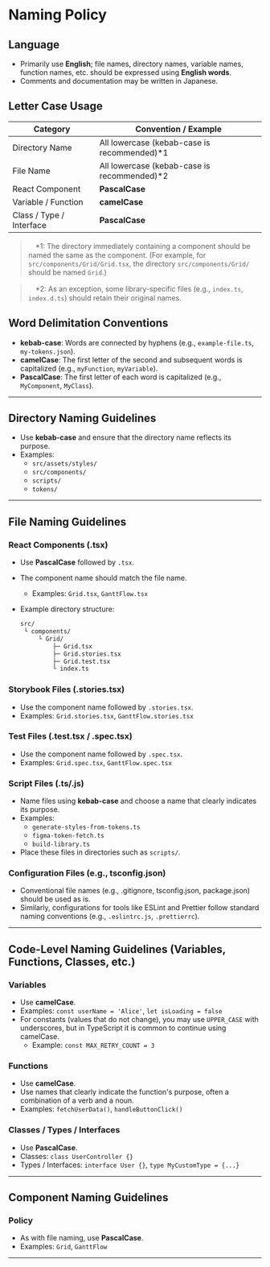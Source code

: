 # Naming Policy

## Language

- Primarily use **English**; file names, directory names, variable names, function names, etc. should be expressed using **English words**.
- Comments and documentation may be written in Japanese.

## Letter Case Usage

| Category                       | Convention / Example                                      |
| ------------------------------ | --------------------------------------------------------- |
| Directory Name                 | All lowercase (kebab-case is recommended)*1             |
| File Name                      | All lowercase (kebab-case is recommended)*2             |
| React Component                | **PascalCase**                                            |
| Variable / Function            | **camelCase**                                             |
| Class / Type / Interface       | **PascalCase**                                            |

>　\*1: The directory immediately containing a component should be named the same as the component. (For example, for `src/components/Grid/Grid.tsx`, the directory `src/components/Grid/` should be named `Grid`.)

>　\*2: As an exception, some library-specific files (e.g., `index.ts`, `index.d.ts`) should retain their original names.

## Word Delimitation Conventions

- **kebab-case**: Words are connected by hyphens (e.g., `example-file.ts`, `my-tokens.json`).
- **camelCase**: The first letter of the second and subsequent words is capitalized (e.g., `myFunction`, `myVariable`).
- **PascalCase**: The first letter of each word is capitalized (e.g., `MyComponent`, `MyClass`).

---

## Directory Naming Guidelines

- Use **kebab-case** and ensure that the directory name reflects its purpose.
- Examples:
  - `src/assets/styles/`
  - `src/components/`
  - `scripts/`
  - `tokens/`

---

## File Naming Guidelines

### React Components (.tsx)

- Use **PascalCase** followed by `.tsx`.
- The component name should match the file name.
  - Examples: `Grid.tsx`, `GanttFlow.tsx`
- Example directory structure:

  ```markdown
  src/
   └ components/
       └ Grid/
           ├─ Grid.tsx
           ├─ Grid.stories.tsx
           ├─ Grid.test.tsx
           └ index.ts
  ```

### Storybook Files (.stories.tsx)

- Use the component name followed by `.stories.tsx`.
- Examples: `Grid.stories.tsx`, `GanttFlow.stories.tsx`

### Test Files (.test.tsx / .spec.tsx)

- Use the component name followed by `.spec.tsx`.
- Examples: `Grid.spec.tsx`, `GanttFlow.spec.tsx`

### Script Files (.ts/.js)

- Name files using **kebab-case** and choose a name that clearly indicates its purpose.
- Examples:
  - `generate-styles-from-tokens.ts`
  - `figma-token-fetch.ts`
  - `build-library.ts`
- Place these files in directories such as `scripts/`.

### Configuration Files (e.g., tsconfig.json)

- Conventional file names (e.g., .gitignore, tsconfig.json, package.json) should be used as is.
- Similarly, configurations for tools like ESLint and Prettier follow standard naming conventions (e.g., `.eslintrc.js`, `.prettierrc`).

---

## Code-Level Naming Guidelines (Variables, Functions, Classes, etc.)

### Variables

- Use **camelCase**.
- Examples: `const userName = 'Alice'`, `let isLoading = false`
- For constants (values that do not change), you may use `UPPER_CASE` with underscores, but in TypeScript it is common to continue using camelCase.
  - Example: `const MAX_RETRY_COUNT = 3`

### Functions

- Use **camelCase**.
- Use names that clearly indicate the function's purpose, often a combination of a verb and a noun.
- Examples: `fetchUserData()`, `handleButtonClick()`

### Classes / Types / Interfaces

- Use **PascalCase**.
- Classes: `class UserController {}`
- Types / Interfaces: `interface User {}`, `type MyCustomType = {...}`

---

## Component Naming Guidelines

### Policy

- As with file naming, use **PascalCase**.
- Examples: `Grid`, `GanttFlow`

---
